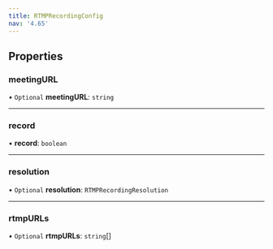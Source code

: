 ```yaml
---
title: RTMPRecordingConfig
nav: '4.65'
---
```


## Properties

### meetingURL

• `Optional` **meetingURL**: `string`

---

### record

• **record**: `boolean`

---

### resolution

• `Optional` **resolution**: `RTMPRecordingResolution`

---

### rtmpURLs

• `Optional` **rtmpURLs**: `string`[]
